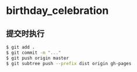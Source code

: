 # birthday_celebration

## 提交时执行
```sh
$ git add .
$ git commit -m "..."
$ git push origin master
$ git subtree push --prefix dist origin gh-pages
```